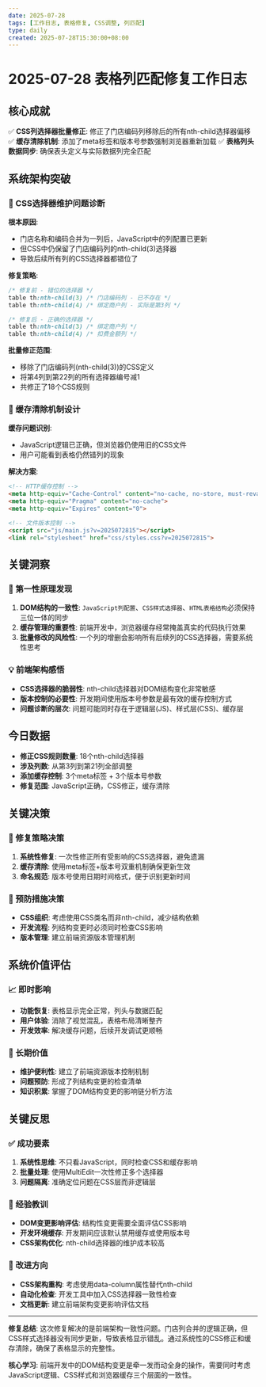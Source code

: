 ```yaml
---
date: 2025-07-28
tags: [工作日志, 表格修复, CSS调整, 列匹配]
type: daily
created: 2025-07-28T15:30:00+08:00
---
```


# 2025-07-28 表格列匹配修复工作日志

## 核心成就
✅ **CSS列选择器批量修正**: 修正了门店编码列移除后的所有nth-child选择器偏移
✅ **缓存清除机制**: 添加了meta标签和版本号参数强制浏览器重新加载
✅ **表格列头数据同步**: 确保表头定义与实际数据列完全匹配

## 系统架构突破

### 🔧 CSS选择器维护问题诊断
**根本原因**: 
- 门店名称和编码合并为一列后，JavaScript中的列配置已更新
- 但CSS中仍保留了门店编码列的nth-child(3)选择器
- 导致后续所有列的CSS选择器都错位了

**修复策略**:
```css
/* 修复前 - 错位的选择器 */
table th:nth-child(3) /* 门店编码列 - 已不存在 */
table th:nth-child(4) /* 绑定商户列 - 实际是第3列 */

/* 修复后 - 正确的选择器 */
table th:nth-child(3) /* 绑定商户列 */
table th:nth-child(4) /* 扣费金额列 */
```

**批量修正范围**:
- 移除了门店编码列(nth-child(3))的CSS定义
- 将第4列到第22列的所有选择器编号减1
- 共修正了18个CSS规则

### 🎨 缓存清除机制设计
**缓存问题识别**:
- JavaScript逻辑已正确，但浏览器仍使用旧的CSS文件
- 用户可能看到表格仍然错列的现象

**解决方案**:
```html
<!-- HTTP缓存控制 -->
<meta http-equiv="Cache-Control" content="no-cache, no-store, must-revalidate">
<meta http-equiv="Pragma" content="no-cache">
<meta http-equiv="Expires" content="0">

<!-- 文件版本控制 -->
<script src="js/main.js?v=2025072815"></script>
<link rel="stylesheet" href="css/styles.css?v=2025072815">
```

## 关键洞察

### 🎯 第一性原理发现
1. **DOM结构的一致性**: `JavaScript列配置`、`CSS样式选择器`、`HTML表格结构`必须保持三位一体的同步
2. **缓存管理的重要性**: 前端开发中，浏览器缓存经常掩盖真实的代码执行效果
3. **批量修改的风险性**: 一个列的增删会影响所有后续列的CSS选择器，需要系统性思考

### 💡 前端架构感悟
- **CSS选择器的脆弱性**: nth-child选择器对DOM结构变化非常敏感
- **版本控制的必要性**: 开发期间使用版本号参数是最有效的缓存控制方式
- **问题诊断的层次**: 问题可能同时存在于逻辑层(JS)、样式层(CSS)、缓存层

## 今日数据
- **修正CSS规则数量**: 18个nth-child选择器
- **涉及列数**: 从第3列到第21列全部调整
- **添加缓存控制**: 3个meta标签 + 3个版本号参数
- **修复范围**: JavaScript正确，CSS修正，缓存清除

## 关键决策

### 🎯 修复策略决策
1. **系统性修复**: 一次性修正所有受影响的CSS选择器，避免遗漏
2. **缓存清除**: 使用meta标签+版本号双重机制确保更新生效
3. **命名规范**: 版本号使用日期时间格式，便于识别更新时间

### 🚀 预防措施决策
- **CSS组织**: 考虑使用CSS类名而非nth-child，减少结构依赖
- **开发流程**: 列结构变更时必须同时检查CSS影响
- **版本管理**: 建立前端资源版本管理机制

## 系统价值评估

### 📈 即时影响
- **功能恢复**: 表格显示完全正常，列头与数据匹配
- **用户体验**: 消除了视觉混乱，表格布局清晰整齐
- **开发效率**: 解决缓存问题，后续开发调试更顺畅

### 🔄 长期价值
- **维护便利性**: 建立了前端资源版本控制机制
- **问题预防**: 形成了列结构变更的检查清单
- **知识积累**: 掌握了DOM结构变更的影响链分析方法

## 关键反思

### ✅ 成功要素
1. **系统性思维**: 不只看JavaScript，同时检查CSS和缓存影响
2. **批量处理**: 使用MultiEdit一次性修正多个选择器
3. **问题隔离**: 准确定位问题在CSS层而非逻辑层

### 🤔 经验教训
- **DOM变更影响评估**: 结构性变更需要全面评估CSS影响
- **开发环境缓存**: 开发期间应该默认禁用缓存或使用版本号
- **CSS架构优化**: nth-child选择器的维护成本较高

### 🔄 改进方向
- **CSS架构重构**: 考虑使用data-column属性替代nth-child
- **自动化检查**: 开发工具中加入CSS选择器一致性检查
- **文档更新**: 建立前端架构变更影响评估文档

---

**修复总结**: 这次修复解决的是前端架构一致性问题。门店列合并的逻辑正确，但CSS样式选择器没有同步更新，导致表格显示错乱。通过系统性的CSS修正和缓存清除，确保了表格显示的完整性。

**核心学习**: 前端开发中的DOM结构变更是牵一发而动全身的操作，需要同时考虑JavaScript逻辑、CSS样式和浏览器缓存三个层面的一致性。
